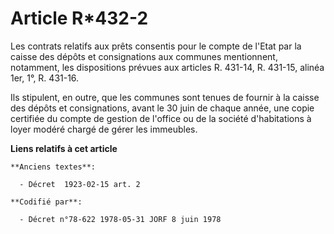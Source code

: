 # Article R*432-2

Les contrats relatifs aux prêts consentis pour le compte de l'Etat par la caisse des dépôts et consignations aux communes
mentionnent, notamment, les dispositions prévues aux articles R. 431-14, R. 431-15, alinéa 1er, 1°, R. 431-16.

Ils stipulent, en outre, que les communes sont tenues de fournir à la caisse des dépôts et consignations, avant le 30 juin de
chaque année, une copie certifiée du compte de gestion de l'office ou de la société d'habitations à loyer modéré chargé de
gérer les immeubles.

**Liens relatifs à cet article**

	**Anciens textes**:

	  - Décret  1923-02-15 art. 2

	**Codifié par**:

	  - Décret n°78-622 1978-05-31 JORF 8 juin 1978
